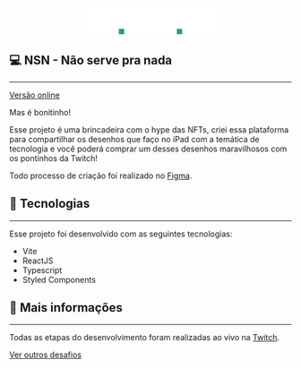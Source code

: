<div align="center">
  <img
    width="244px"
    height="auto"
    alt="NSN"
    src=".github/logo.png"
  />
</div>

## 💻 NSN - Não serve pra nada

---

<a href="https://nsn-project.vercel.app/" target="_blank">Versão online</a>

Mas é bonitinho!

Esse projeto é uma brincadeira com o hype das NFTs, criei essa plataforma para compartilhar os desenhos que faço no iPad com a temática de tecnologia e você poderá comprar um desses desenhos maravilhosos com os pontinhos da Twitch!

Todo processo de criação foi realizado no <a href="https://www.figma.com/file/F144IxOZEPVcmDbLces1Py/NSN?node-id=0%3A1">Figma</a>.

## 🚀 Tecnologias

---

Esse projeto foi desenvolvido com as seguintes tecnologias:

- Vite
- ReactJS
- Typescript
- Styled Components

## 🔖 Mais informações

---

Todas as etapas do desenvolvimento foram realizadas ao vivo na <a href="https://twitch.tv/devlucaslopes" target="_blank">Twitch</a>.

[Ver outros desafios](https://github.com/devlucaslopes/all-frontend-challenges)
